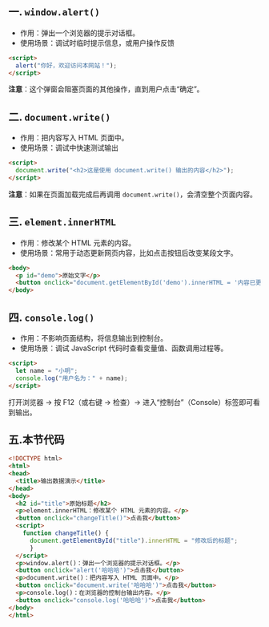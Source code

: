 ## 一. `window.alert()`
- 作用：弹出一个浏览器的提示对话框。
- 使用场景：调试时临时提示信息，或用户操作反馈
```html
<script>
  alert("你好，欢迎访问本网站！");
</script>
```
**注意**：这个弹窗会阻塞页面的其他操作，直到用户点击“确定”。

## 二. `document.write()`
- 作用：把内容写入 HTML 页面中。
- 使用场景：调试中快速测试输出
```html
<script>
  document.write("<h2>这是使用 document.write() 输出的内容</h2>");
</script>
```
**注意**：如果在页面加载完成后再调用 `document.write()`，会清空整个页面内容。

## 三. `element.innerHTML`
- 作用：修改某个 HTML 元素的内容。
- 使用场景：常用于动态更新网页内容，比如点击按钮后改变某段文字。
```html
<body>
  <p id="demo">原始文字</p>
  <button onclick="document.getElementById('demo').innerHTML = '内容已更新！'">点我改变文字</button>
</body>
```

## 四. `console.log()`
- 作用：不影响页面结构，将信息输出到控制台。
- 使用场景：调试 JavaScript 代码时查看变量值、函数调用过程等。
```html
<script>
  let name = "小明";
  console.log("用户名为：" + name);
</script>
```
打开浏览器 → 按 F12（或右键 → 检查）→ 进入“控制台”（Console）标签即可看到输出。

## 五.本节代码
```html
<!DOCTYPE html>
<html>
<head>
  <title>输出数据演示</title>
</head>
<body>
  <h2 id="title">原始标题</h2>
  <p>element.innerHTML：修改某个 HTML 元素的内容。</p>
  <button onclick="changeTitle()">点击我</button>
  <script>
    function changeTitle() {
      document.getElementById("title").innerHTML = "修改后的标题";
      }
  </script>
  <p>window.alert()：弹出一个浏览器的提示对话框。</p>
  <button onclick="alert('哈哈哈')">点击我</button>
  <p>document.write()：把内容写入 HTML 页面中。</p>
  <button onclick="document.write('哈哈哈')">点击我</button>
  <p>console.log()：在浏览器的控制台输出内容。</p>
  <button onclick="console.log('哈哈哈')">点击我</button>
</body>
</html>

```